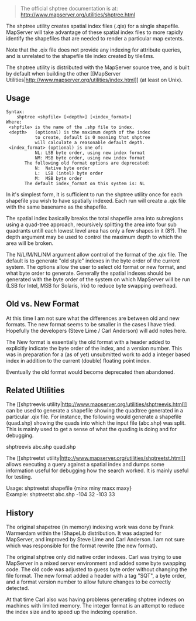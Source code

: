 >                                                                                                                                                                                                                                                                                                                                                                                                                                                      
> The official shptree documentation is at: http://www.mapserver.org/utilities/shptree.html                                                                                                                                                                                                                                                                                                                                                                  
>                                                                                                                                                                                                                                                                                                                                                                                                                                                      
                                                                                                                                                                                                                                                                                                                                                                                                                                                           
The shptree utility creates spatial index files (.qix) for a single shapefile. MapServer will take advantage of these spatial index files to more rapidly identify the shapefiles that are needed to render a particular map extents.                                                                                                                                                                                                                     
                                                                                                                                                                                                                                                                                                                                                                                                                                                           
Note that the .qix file does not provide any indexing for attribute queries, and is unrelated to the shapefile tile index created by tile4ms.                                                                                                                                                                                                                                                                                                              
                                                                                                                                                                                                                                                                                                                                                                                                                                                           
The shptree utility is distributed with the MapServer source tree, and is built by default when building the other [[MapServer Utilities|http://www.mapserver.org/utilities/index.html]] (at least on Unix).                                                                                                                                                                                                                                                
                                                                                                                                                                                                                                                                                                                                                                                                                                                           
## Usage                                                                                                                                                                                                                                                                                                                                                                                                                                               

```                                                                                                                                                                                                                                                                                                                                                                                                                                                        
Syntax:                                                                                                                                                                                                                                                                                                                                                                                                                                                    
    shptree <shpfile> [<depth>] [<index_format>]                                                                                                                                                                                                                                                                                                                                                                                                           
Where:                                                                                                                                                                                                                                                                                                                                                                                                                                                     
 <shpfile> is the name of the .shp file to index.                                                                                                                                                                                                                                                                                                                                                                                                          
 <depth>   (optional) is the maximum depth of the index                                                                                                                                                                                                                                                                                                                                                                                                    
           to create, default is 0 meaning that shptree                                                                                                                                                                                                                                                                                                                                                                                                    
           will calculate a reasonable default depth.                                                                                                                                                                                                                                                                                                                                                                                                      
 <index_format> (optional) is one of:                                                                                                                                                                                                                                                                                                                                                                                                                      
           NL: LSB byte order, using new index format                                                                                                                                                                                                                                                                                                                                                                                                      
           NM: MSB byte order, using new index format                                                                                                                                                                                                                                                                                                                                                                                                      
       The following old format options are deprecated:                                                                                                                                                                                                                                                                                                                                                                                                    
           N:  Native byte order                                                                                                                                                                                                                                                                                                                                                                                                                           
           L:  LSB (intel) byte order                                                                                                                                                                                                                                                                                                                                                                                                                      
           M:  MSB byte order                                                                                                                                                                                                                                                                                                                                                                                                                              
       The default index_format on this system is: NL                                                                                                                                                                                                                                                                                                                                                                                                      
```                                                                                                                                                                                                                                                                                                                                                                                                                                                        
In it's simplest form, it is sufficient to run the shptree utility once for each shapefile you wish to have spatially indexed. Each run will create a .qix file with the same basename as the shapefile.                                                                                                                                                                                                                                                   
                                                                                                                                                                                                                                                                                                                                                                                                                                                           
The spatial index basically breaks the total shapefile area into subregions using a quad-tree approach, recursively splitting the area into four sub quadrants untill each lowest level area has only a few shapes in it (8?). The depth argument may be used to control the maximum depth to which the area will be broken.                                                                                                                               
                                                                                                                                                                                                                                                                                                                                                                                                                                                           
The N/L/M/NL/NM argument allow control of the format of the .qix file. The default is to generate "old style" indexes in the byte order of the current system. The options allow the user to select old format or new format, and what byte order to generate. Generally the spatial indexes should be generated with the byte order of the system on which MapServer will be run (LSB for Intel, MSB for Solaris, Irix) to reduce byte swapping overhead.
                                                                                                                                                                                                                                                                                                                                                                                                                                                           
## Old vs. New Format                                                                                                                                                                                                                                                                                                                                                                                                                                 
                                                                                                                                                                                                                                                                                                                                                                                                                                                           
At this time I am not sure what the differences are between old and new formats. The new format seems to be smaller in the cases I have tried. Hopefully the developers (Steve Lime / Carl Anderson) will add notes here.                                                                                                                                                                                                                                  
                                                                                                                                                                                                                                                                                                                                                                                                                                                           
The New format is essentially the old format with a header added to explicitly indicate the byte order of the index, and a version number. This was in preparation for a (as of yet) unsubmitted work to add a integer based index in addition to the current (double) floating point index.                                                                                                                                                               
                                                                                                                                                                                                                                                                                                                                                                                                                                                           
Eventually the old format would become deprecated then abandoned.                                                                                                                                                                                                                                                                                                                                                                                          
                                                                                                                                                                                                                                                                                                                                                                                                                                                           
## Related Utilities                                                                                                                                                                                                                                                                                                                                                                                                                                    
                                                                                                                                                                                                                                                                                                                                                                                                                                                           
The [[shptreevis utility|http://www.mapserver.org/utilities/shptreevis.html]] can be used to generate a shapefile showing the quadtree generated in a particular .qix file. For instance, the following would generate a shapefile (quad.shp) showing the quads into which the input file (abc.shp) was split. This is mainly used to get a sense of what the quading is doing and for debugging.                                                            
                                                                                                                                                                                                                                                                                                                                                                                                                                                           
  shptreevis abc.shp quad.shp                                                                                                                                                                                                                                                                                                                                                                                                                              
                                                                                                                                                                                                                                                                                                                                                                                                                                                           
The [[shptreetst utility|http://www.mapserver.org/utilities/shptreetst.html]] allows executing a query against a spatial index and dumps some information useful for debugging how the search worked. It is mainly useful for testing.                                                                                                                                                                                                                       
  
  Usage: shptreetst shapefile {minx miny maxx maxy}                                                                                                                                                                                                                                                                                                                                                                                                        
  Example: shptreetst abc.shp -104 32 -103 33                                                                                                                                                                                                                                                                                                                                                                                                              

## History                                                                                                                                                                                                                                                                                                                                                                                                                                             
                                                                                                                                                                                                                                                                                                                                                                                                                                                           
The original shapetree (in memory) indexing work was done by Frank Warmerdam within the !ShapeLib distribution. It was adapted for MapServer, and improved by Steve Lime and Carl Anderson. I am not sure which was responsible for the format rewrite (the new format).                                                                                                                                                                                  
                                                                                                                                                                                                                                                                                                                                                                                                                                                           
The original shptree only did native order indexes. Carl was trying to use MapServer in a mixed server environment and added some byte swapping code. The old code was adjusted to guess byte order without changing the file format. The new format added a header with a tag "SQT", a byte order, and a format version number to allow future changes to be correctly detected.                                                                         
                                                                                                                                                                                                                                                                                                                                                                                                                                                           
At that time Carl also was having problems generating shptree indexes on machines with limited memory. The integer format is an attempt to reduce the index size and to speed up the indexing operation.

